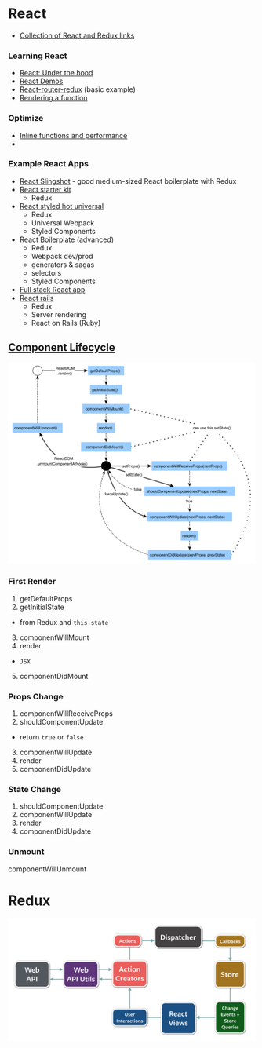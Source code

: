 # React
- [Collection of React and Redux links](https://github.com/markerikson/react-redux-links)


### Learning React
- [React: Under the hood](https://github.com/Bogdan-Lyashenko/Under-the-hood-ReactJS)
- [React Demos](https://github.com/ruanyf/react-demos)
- [React-router-redux](https://github.com/reactjs/react-router-redux/tree/master/examples/basic) (basic example)
- [Rendering a function](https://blog.kentcdodds.com/rendering-a-function-with-react-ca3eaf0751e2)

### Optimize
- [Inline functions and performance](https://cdb.reacttraining.com/react-inline-functions-and-performance-bdff784f5578)
- 


### Example React Apps
- [React Slingshot](https://github.com/coryhouse/react-slingshot) - good medium-sized React boilerplate with Redux
- [React starter kit](https://github.com/davezuko/react-redux-starter-kit)
  - Redux
- [React styled hot universal](https://github.com/krasevych/react-redux-styled-hot-universal)
  - Redux
  - Universal Webpack
  - Styled Components
- [React Boilerplate](https://github.com/react-boilerplate/react-boilerplate) (advanced)
  - Redux
  - Webpack dev/prod
  - generators & sagas
  - selectors
  - Styled Components
- [Full stack React app](https://github.com/reactGo/reactGo)
- [React rails](https://github.com/shakacode/react-webpack-rails-tutorial)
  - Redux
  - Server rendering
  - React on Rails (Ruby)


## [Component Lifecycle](https://facebook.github.io/react/docs/react-component.html)

![lifecycle](./lifecycle.png)

### First Render
1. getDefaultProps
2. getInitialState
  - from Redux and `this.state`
3. componentWillMount
4. render
  - `JSX`
5. componentDidMount

### Props Change
1. componentWillReceiveProps
2. shouldComponentUpdate
  - return `true` or `false`
3. componentWillUpdate
4. render
5. componentDidUpdate

### State Change
1. shouldComponentUpdate
2. componentWillUpdate
3. render
4. componentDidUpdate

### Unmount
componentWillUnmount

# Redux

![redux](./redux.png)
